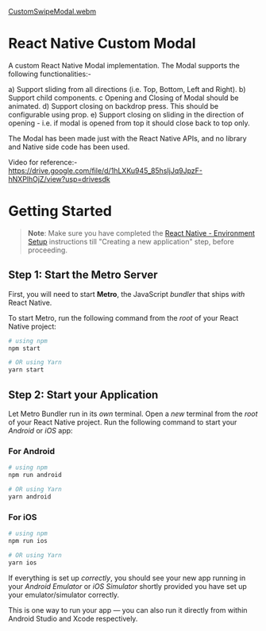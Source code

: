 [CustomSwipeModal.webm](https://github.com/Hritik-Arora/ReactNativeCustomModal/assets/41345450/a46a5bca-8f8b-4cda-a31b-2cfef671b5e0)

# React Native Custom Modal
A custom React Native Modal implementation. The Modal supports the following functionalities:-

a) Support sliding from all directions (i.e. Top, Bottom, Left and Right).
b) Support child components.
c  Opening and Closing of Modal should be animated.
d) Support closing on backdrop press. This should be configurable using prop.
e) Support closing on sliding in the direction of opening - i.e. if modal is opened from top it should close back to top only.

The Modal has been made just with the React Native APIs, and no library and Native side code has been used.

Video for reference:- https://drive.google.com/file/d/1hLXKu945_85hsIjJq9JpzF-hNXPlhOjZ/view?usp=drivesdk

# Getting Started

>**Note**: Make sure you have completed the [React Native - Environment Setup](https://reactnative.dev/docs/environment-setup) instructions till "Creating a new application" step, before proceeding.

## Step 1: Start the Metro Server

First, you will need to start **Metro**, the JavaScript _bundler_ that ships _with_ React Native.

To start Metro, run the following command from the _root_ of your React Native project:

```bash
# using npm
npm start

# OR using Yarn
yarn start
```

## Step 2: Start your Application

Let Metro Bundler run in its _own_ terminal. Open a _new_ terminal from the _root_ of your React Native project. Run the following command to start your _Android_ or _iOS_ app:

### For Android

```bash
# using npm
npm run android

# OR using Yarn
yarn android
```

### For iOS

```bash
# using npm
npm run ios

# OR using Yarn
yarn ios
```

If everything is set up _correctly_, you should see your new app running in your _Android Emulator_ or _iOS Simulator_ shortly provided you have set up your emulator/simulator correctly.

This is one way to run your app — you can also run it directly from within Android Studio and Xcode respectively.
